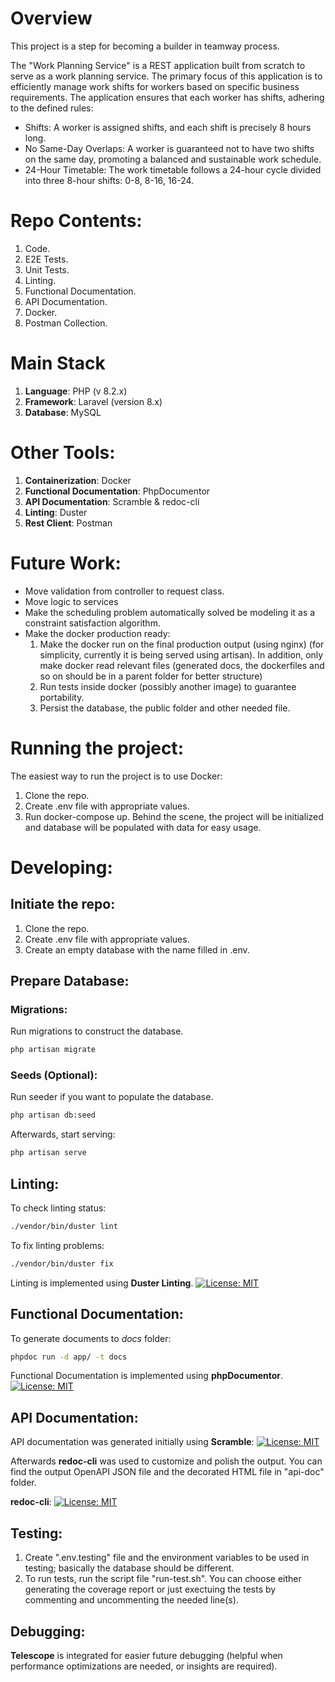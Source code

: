 # Overview
This project is a step for becoming a builder in teamway process. 

The "Work Planning Service" is a REST application built from scratch to serve as a work planning service. The primary focus of this application is to efficiently manage work shifts for workers based on specific business requirements. The application ensures that each worker has shifts, adhering to the defined rules:

- Shifts: A worker is assigned shifts, and each shift is precisely 8 hours long.
- No Same-Day Overlaps: A worker is guaranteed not to have two shifts on the same day, promoting a balanced and sustainable work schedule.
- 24-Hour Timetable: The work timetable follows a 24-hour cycle divided into three 8-hour shifts: 0-8, 8-16, 16-24.


# Repo Contents:
1. Code. 
3. E2E Tests.
3. Unit Tests.
2. Linting. 
2. Functional Documentation. 
2. API Documentation. 
2. Docker. 
3. Postman Collection.

# Main Stack

1. **Language**: PHP (v 8.2.x)
1. **Framework**: Laravel (version 8.x)
1. **Database**: MySQL

# Other Tools:
1. **Containerization**: Docker
1. **Functional Documentation**: PhpDocumentor
1. **API Documentation**: Scramble & redoc-cli
1. **Linting**: Duster
1. **Rest Client**: Postman



# Future Work:
- Move validation from controller to request class. 
- Move logic to services
- Make the scheduling problem automatically solved be modeling it as a constraint satisfaction algorithm.
- Make the docker production ready:
    1. Make the docker run on the final production output (using nginx) (for simplicity, currently it is being served using artisan). In addition, only make docker read relevant files (generated docs, the dockerfiles and so on should be in a parent folder for better structure)
    1. Run tests inside docker (possibly another image) to guarantee portability. 
    1. Persist the database, the public folder and other needed file. 


# Running the project:
The easiest way to run the project is to use Docker:
1. Clone the repo. 
1. Create .env file with appropriate values. 
2. Run docker-compose up. Behind the scene, the project will be initialized and database will be populated with data for easy usage. 

# Developing:
## Initiate the repo:
1. Clone the repo. 
1. Create .env file with appropriate values. 
1. Create an empty database with the name filled in .env. 


## Prepare Database:
### Migrations: 
Run migrations to construct the database. 
```bash
php artisan migrate
```

### Seeds (Optional): 
Run seeder if you want to populate the database. 
```bash
php artisan db:seed
```

Afterwards, start serving:
```bash
php artisan serve
```

## Linting: 
To check linting status:
```bash
./vendor/bin/duster lint
```
To fix linting problems:
```bash
./vendor/bin/duster fix
```

Linting is implemented using **Duster Linting**. [![License: MIT](https://img.shields.io/badge/License-MIT-yellow.svg)](https://opensource.org/licenses/MIT)


## Functional Documentation:
To generate documents to *docs* folder:

```bash
phpdoc run -d app/ -t docs
```
Functional Documentation is implemented using **phpDocumentor**. [![License: MIT](https://img.shields.io/badge/License-MIT-yellow.svg)](https://opensource.org/licenses/MIT)





## API Documentation:

API documentation was generated initially using **Scramble**:
[![License: MIT](https://img.shields.io/badge/License-MIT-yellow.svg)](https://opensource.org/licenses/MIT)

Afterwards **redoc-cli** was used to customize and polish the output. You can find the output OpenAPI JSON file and the decorated HTML file in "api-doc" folder. 

**redoc-cli**: [![License: MIT](https://img.shields.io/badge/License-MIT-yellow.svg)](https://opensource.org/licenses/MIT)




## Testing:
1. Create ".env.testing" file and the environment variables to be used in testing; basically the database should be different.
2. To run tests, run the script file "run-test.sh". You can choose either generating the coverage report or just exectuing the tests by commenting and uncommenting the needed line(s).



## Debugging:

**Telescope** is integrated for easier future debugging (helpful when performance optimizations are needed, or insights are required).